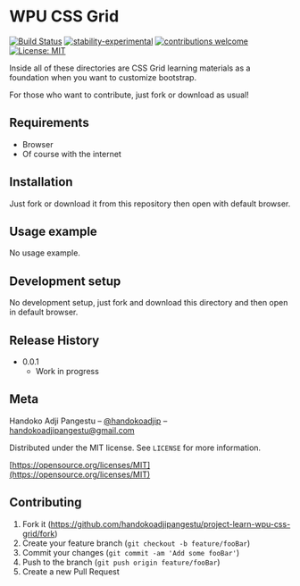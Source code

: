 # WPU CSS Grid

[![Build Status](https://travis-ci.org/dwyl/esta.svg?branch=master)](https://github.com/handokoadjipangestu/project-learn-wpu-css-grid)
[![stability-experimental](https://img.shields.io/badge/stability-experimental-orange.svg)](https://github.com/handokoadjipangestu/project-learn-wpu-css-grid)
[![contributions welcome](https://img.shields.io/badge/contributions-welcome-brightgreen.svg?style=flat)](https://github.com/handokoadjipangestu/project-learn-wpu-css-grid/fork)
[![License: MIT](https://img.shields.io/badge/License-MIT-yellow.svg)](https://opensource.org/licenses/MIT)

Inside all of these directories are CSS Grid learning materials as a foundation when you want to customize bootstrap.

For those who want to contribute, just fork or download as usual!

## Requirements

- Browser
- Of course with the internet

## Installation

Just fork or download it from this repository then open with default browser.

## Usage example

No usage example.

## Development setup

No development setup, just fork and download this directory and then open in default browser.

## Release History

- 0.0.1
  - Work in progress

## Meta

Handoko Adji Pangestu – [@handokoadjip](https://www.instagram.com/handokoadjip/) – handokoadjipangestu@gmail.com

Distributed under the MIT license. See `LICENSE` for more information.

[https://opensource.org/licenses/MIT](https://opensource.org/licenses/MIT)

## Contributing

1. Fork it (<https://github.com/handokoadjipangestu/project-learn-wpu-css-grid/fork>)
2. Create your feature branch (`git checkout -b feature/fooBar`)
3. Commit your changes (`git commit -am 'Add some fooBar'`)
4. Push to the branch (`git push origin feature/fooBar`)
5. Create a new Pull Request
